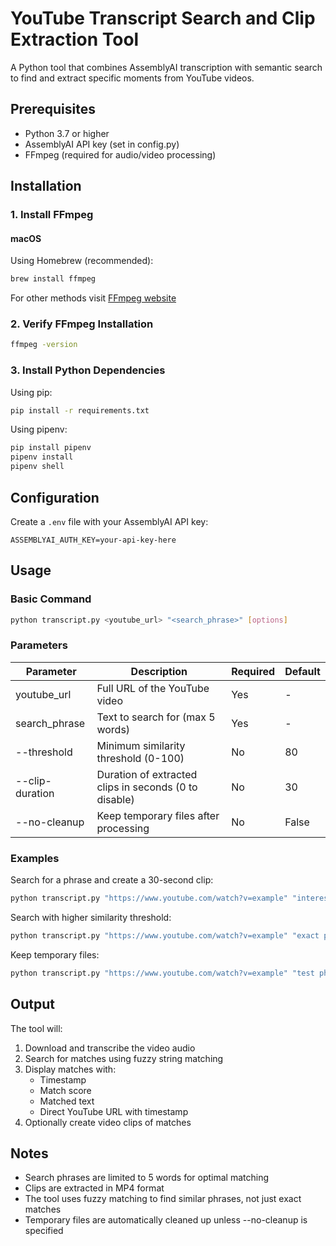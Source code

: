 # YouTube Transcript Search and Clip Extraction Tool
A Python tool that combines AssemblyAI transcription with semantic search to find and extract specific moments from YouTube videos.

## Prerequisites
- Python 3.7 or higher
- AssemblyAI API key (set in config.py)
- FFmpeg (required for audio/video processing)

## Installation

### 1. Install FFmpeg

#### macOS
Using Homebrew (recommended):
```bash
brew install ffmpeg
```

For other methods visit [FFmpeg website](https://ffmpeg.org/download.html)

### 2. Verify FFmpeg Installation
```bash
ffmpeg -version
```

### 3. Install Python Dependencies

Using pip:
```bash
pip install -r requirements.txt
```

Using pipenv:
```bash
pip install pipenv
pipenv install
pipenv shell
```

## Configuration
Create a `.env` file with your AssemblyAI API key:
```
ASSEMBLYAI_AUTH_KEY=your-api-key-here
```

## Usage

### Basic Command
```bash
python transcript.py <youtube_url> "<search_phrase>" [options]
```

### Parameters
| Parameter | Description | Required | Default |
|-----------|-------------|----------|---------|
| youtube_url | Full URL of the YouTube video | Yes | - |
| search_phrase | Text to search for (max 5 words) | Yes | - |
| --threshold | Minimum similarity threshold (0-100) | No | 80 |
| --clip-duration | Duration of extracted clips in seconds (0 to disable) | No | 30 |
| --no-cleanup | Keep temporary files after processing | No | False |

### Examples

Search for a phrase and create a 30-second clip:
```bash
python transcript.py "https://www.youtube.com/watch?v=example" "interesting phrase" --clip-duration 30
```

Search with higher similarity threshold:
```bash
python transcript.py "https://www.youtube.com/watch?v=example" "exact phrase" --threshold 90
```

Keep temporary files:
```bash
python transcript.py "https://www.youtube.com/watch?v=example" "test phrase" --no-cleanup
```

## Output
The tool will:
1. Download and transcribe the video audio
2. Search for matches using fuzzy string matching
3. Display matches with:
   - Timestamp
   - Match score
   - Matched text
   - Direct YouTube URL with timestamp
4. Optionally create video clips of matches

## Notes
- Search phrases are limited to 5 words for optimal matching
- Clips are extracted in MP4 format
- The tool uses fuzzy matching to find similar phrases, not just exact matches
- Temporary files are automatically cleaned up unless --no-cleanup is specified